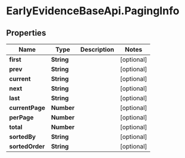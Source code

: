 # EarlyEvidenceBaseApi.PagingInfo

## Properties
Name | Type | Description | Notes
------------ | ------------- | ------------- | -------------
**first** | **String** |  | [optional] 
**prev** | **String** |  | [optional] 
**current** | **String** |  | [optional] 
**next** | **String** |  | [optional] 
**last** | **String** |  | [optional] 
**currentPage** | **Number** |  | [optional] 
**perPage** | **Number** |  | [optional] 
**total** | **Number** |  | [optional] 
**sortedBy** | **String** |  | [optional] 
**sortedOrder** | **String** |  | [optional] 
